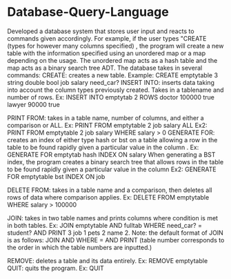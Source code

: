 # Database-Query-Language
Developed a database system that stores user input and reacts to commands given accordingly. For example, if the user types "CREATE <table name> <column number> <column type n>(types for however many columns specified) <column name n>, the program will create a new table with the information specified using an unordered map or a map depending on the usage. The unordered map acts as a hash table and the map acts as a binary search tree ADT.
The database takes in several commands:
CREATE: creates a new table. Example: CREATE emptytable 3 string double bool job salary need_car?
INSERT INTO: inserts data taking into account the column types previously created. Takes in a tablename and number of rows.
            Ex: INSERT INTO emptytab 2 ROWS
            doctor 100000 true
            lawyer 90000 true

PRINT FROM: takes in a table name, number of columns, and either a comparison or ALL. Ex: PRINT FROM emptytable 2 job salary ALL
            Ex2: PRINT FROM emptytable 2 job salary WHERE salary > 0
GENERATE FOR: creates an index of either type hash or bst on a table allowing a row in the table to be found rapidly given a particular value in the column <colname>.
              Ex: GENERATE FOR emptytab hash INDEX ON salary
              When generating a BST index, the program creates a binary search tree that allows rows in the table to be found rapidly given a particular value in the               column <colname>
              Ex2: GENERATE FOR emptytable bst INDEX ON job

DELETE FROM: takes in a table name and a comparison, then deletes all rows of data where comparison applies. Ex: DELETE FROM emptytable WHERE salary > 100000

JOIN: takes in two table names and prints columns where condition is met in both tables. Ex: JOIN emptytable AND fulltab WHERE need_car? = student? AND PRINT 3 job 1 pets 2 name 2.
    Note: the default format of JOIN is as follows: JOIN <tablename1> AND <tablename2> WHERE <colname1> = <colname2> AND PRINT <number of columns printed> <colname1> <tablenumber where column name is found> <columname2> <tablenumber where column name is found> (table number corresponds to the order in which the table numbers are inputted.)

REMOVE: deletes a table and its data entirely. Ex: REMOVE emptytable
QUIT: quits the program. Ex: QUIT
